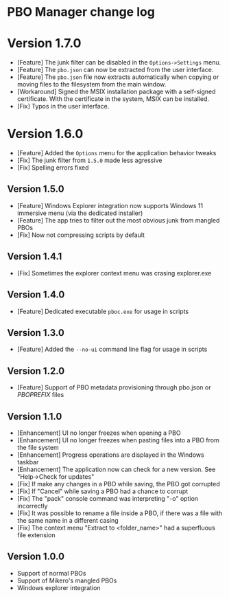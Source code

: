 # PBO Manager change log

# Version 1.7.0
- [Feature] The junk filter can be disabled in the `Options->Settings` menu.
- [Feature] The `pbo.json` can now be extracted from the user interface.
- [Feature] The `pbo.json` file now extracts automatically when copying or moving files to the filesystem from the main window.
- [Workaround] Signed the MSIX installation package with a self-signed certificate. With the certificate in the system, MSIX can be installed.
- [Fix] Typos in the user interface.

# Version 1.6.0
- [Feature] Added the `Options` menu for the application behavior tweaks
- [Fix] The junk filter from `1.5.0` made less agressive
- [Fix] Spelling errors fixed

## Version 1.5.0
 - [Feature] Windows Explorer integration now supports Windows 11 immersive menu (via the dedicated installer)
 - [Feature] The app tries to filter out the most obvious junk from mangled PBOs
 - [Fix] Now not compressing scripts by default

## Version 1.4.1
 - [Fix] Sometimes the explorer context menu was crasing explorer.exe

## Version 1.4.0
 - [Feature] Dedicated executable `pboc.exe` for usage in scripts

## Version 1.3.0
 - [Feature] Added the `--no-ui` command line flag for usage in scripts

## Version 1.2.0
 - [Feature] Support of PBO metadata provisioning through pbo.json or $PBOPREFIX$ files

## Version 1.1.0
- [Enhancement] UI no longer freezes when opening a PBO
- [Enhancement] UI no longer freezes when pasting files into a PBO from the file system
- [Enhancement] Progress operations are displayed in the Windows taskbar
- [Enhancement] The application now can check for a new version. See "Help->Check for updates"
- [Fix] If make any changes in a PBO while saving, the PBO got corrupted
- [Fix] If "Cancel"  while saving a PBO had a chance to corrupt
- [Fix] The "pack" console command was interpreting "-o" option incorrectly
- [Fix] It was possible to rename a file inside a PBO, if there was a file with the same name in a different casing
- [Fix] The context menu "Extract to <folder_name>" had a superfluous file extension

## Version 1.0.0
- Support of normal PBOs
- Support of Mikero's mangled PBOs
- Windows explorer integration
